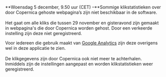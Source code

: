 **Woensdag 5 december, 9.50 uur (CET) –**Sommige klikstatistieken over
door Copernica gehoste webpagina’s zijn niet beschikbaar in de software.
\
 \
 Het gaat om alle kliks die tussen 29 november en gisteravond zijn
gemaakt in webpagina's die door Copernica worden gehost. Door een
verkeerde instelling zijn deze niet geregistreerd. 

Voor iedereen die gebruik maakt van [Google
Analytics](http://www.copernica.com/nl/ondersteuning/integraties/google-analytics)
zijn deze overigens wel in deze applicatie te zien. \
 \
 De klikgegevens zijn door Copernica ook niet meer te achterhalen.
Inmiddels zijn de instellingen aangepast en worden klikstatistieken weer
geregistreerd.
